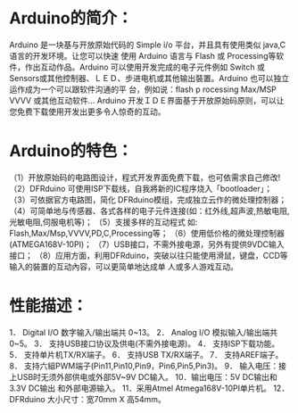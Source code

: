 #  Arduino的简介：
 Arduino 是一块基与开放原始代码的 Simple i/o 平台，并且具有使用类似 java,C 语言的开发环境。让您可以快速 使用 Arduino 语言与 Flash 或 Processing等软件，作出互动作品。Arduino 可以使用开发完成的电子元件例如 Switch 或 Sensors或其他控制器、ＬＥＤ、步进电机或其他输出裝置。Arduino 也可以独立运作成为一个可以跟软件沟通的平 台，例如说：flash p rocessing Max/MSP VVVV 或其他互动软件… Arduino 开发ＩＤＥ界面基于开放原始码原则，可以让您免费下载使用开发出更多令人惊奇的互动。
 # Arduino的特色：
 （1）开放原始码的电路图设计，程式开发界面免费下载，也可依需求自己修改!
 （2）DFRduino 可使用ISP下载线，自我將新的IC程序烧入「bootloader」；  
 （3）可依据官方电路图，简化 DFRduino模组，完成独立云作的微处理控制器； 
 （4）可简单地与传感器、各式各样的电子元件连接(如：红外线,超声波,热敏电阻,光敏电阻,伺服电机等)；  （5）支援多样的互动程式 如: Flash,Max/Msp,VVVV,PD,C,Processing等； 
 （6）使用低价格的微处理控制器(ATMEGA168V-10PI)；    （7）USB接口，不需外接电源，另外有提供9VDC输入接口；  （8）应用方面，利用DFRduino，突破以往只能使用滑鼠，键盘，CCD等输入的裝置的互动內容，可以更简单地达成单 人或多人游戏互动。  
# 性能描述：
1． Digital I/O 数字输入/输出端共 0~13。
2． Analog I/O 模拟输入/输出端共 0~5。
3． 支持USB接口协议及供电(不需外接电源)。
4． 支持ISP下载功能。 
5． 支持单片机TX/RX端子。
6． 支持USB TX/RX端子。 
7． 支持AREF端子。
8． 支持六組PWM端子(Pin11,Pin10,Pin9，Pin6,Pin5,Pin3)。
9． 输入电压：接上USB时无须外部供电或外部5V~9V DC输入。 10．输出电压：5V DC输出和3.3V DC输出 和外部电源输入。 11．采用Atmel Atmega168V-10PI单片机。 12．DFRduino 大小尺寸：宽70mm X 高54mm。 